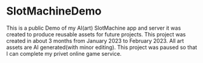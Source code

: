 # SlotMachineDemo
This is a public Demo of my AI(art) SlotMachine app and server it was created to produce reusable assets for future projects. This project was created in about 3 months from January 2023 to February 2023. All art assets are AI generated(with minor editing). This project was paused so that I can complete my privet online game service.
